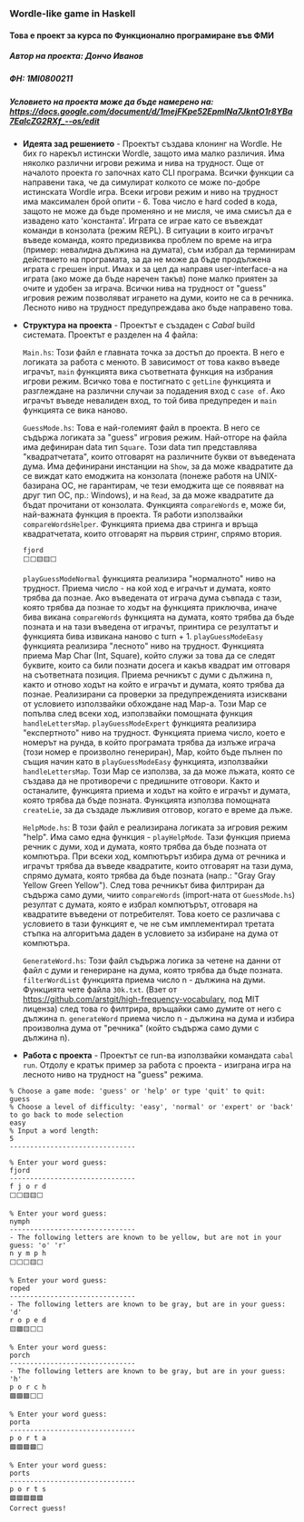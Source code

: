 ### **Wordle-like game in Haskell**
#### Това е проект за курса по Функционално програмиране във ФМИ
##### Автор на проекта: Дончо Иванов
##### ФН: 1MI0800211
##### Условието на проекта може да бъде намерено на: https://docs.google.com/document/d/1mejFKpe52EpmlNa7JkntO1r8YBa7EaIcZG2RXf_--os/edit

* **Идеята зад решението** -
	Проектът създава клонинг на Wordle. Не бих го нарекъл истински Wordle, защото има малко различия. Има няколко различни игрови режима и нива на трудност. Още от началото проекта го започнах като CLI програма. Всички функции са направени така, че да симулират колкото се може по-добре истинската Wordle игра. Всеки игрови режим и ниво на трудност има максимален брой опити - 6. Това число е hard coded в кода, защото не може да бъде променяно и не мисля, че има смисъл да е извадено като 'константа'. Играта се играе като се въвеждат команди в конзолата (режим REPL). В ситуации в които играчът въведе команда, която предизвиква проблем по време на игра (пример: невалидна дължина на думата), съм избрал да терминирам действието на програмата, за да не може да бъде продължена играта с грешен input. Имах и за цел да направя user-interface-а на играта (ако може да бъде наречен такъв) поне малко приятен за очите и удобен за играча. Всички нива на трудност от "guess" игровия режим позволяват игрането на думи, които не са в речника. Лесното ниво на трудност предупреждава ако бъде направено това.

* **Структура на проекта** - 
	Проектът е създаден с *Cabal* build системата.
	Проектът е разделен на 4 файла:
	
	`Main.hs`: Този файл е главната точка за достъп до проекта. В него е логиката за работа с менюто. В зависимост от това какво въведе играчът, `main` функцията вика съответната функция на избрания игрови режим. Всичко това е постигнато с `getLine` функцията и разглеждане на различни случаи за подадения вход с `case of`. Ако играчът въведе невалиден вход, то той бива предупреден и `main` функцията се вика наново.
	
	`GuessMode.hs`: Това е най-големият файл в проекта. В него се съдържа логиката за "guess" игровия режим. Най-отгоре на файла има дефиниран data тип `Square`. Този data тип представлява "квадратчетата", които отговарят на различните букви от въведената дума. Има дефинирани инстанции на `Show`, за да може квадратите да се виждат като емоджита на конзолата (понеже работя на UNIX-базирана ОС, не гарантирам, че тези емоджита ще се появяват на друг тип ОС, пр.: Windows), и на `Read`, за да може квадратите да бъдат прочитани от конзолата. Функцията `compareWords` е, може би, най-важната функция в проекта. Тя работи използвайки `compareWordsHelper`. Функцията приема два стринга и връща квадратчетата, които отговарят на първия стринг, спрямо втория.
	```
	fjord
	⬜⬜🟨🟨⬜
	```
	`playGuessModeNormal` функцията реализира "нормалното" ниво на трудност. Приема число - на кой ход е играчът и думата, която трябва да познае. Ако въведената от играча дума съвпада с тази, която трябва да познае то ходът на функцията приключва, иначе бива викана `compareWords` функцията на думата, която трябва да бъде позната и на тази въведена от играчът, принтира се резултатът и функцията бива извикана наново с turn + 1.
	`playGuessModeEasy` функцията реализира "лесното" ниво на трудност. Функцията приема Map Char (Int, Square), който служи за това да се следят буквите, които са били познати досега и какъв квадрат им отговаря на съответната позиция. Приема речникът с думи с дължина n, както и отново ходът на който е играчът и думата, която трябва да познае. Реализирани са проверки за предупрежденията изисквани от условието използвайки обхождане над Map-а. Този Map се попълва след всеки ход, използвайки помощната функция `handleLettersMap`.
	`playGuessModeExpert` функцията реализира "експертното" ниво на трудност. Функцията приема число, което е номерът на рунда, в който програмата трябва да излъже играча (този номер е произволно генериран), Map, който бъде пълнен по същия начин като в `playGuessModeEasy` функцията, използвайки `handleLettersMap`. Този Map се използва, за да може лъжата, която се създава да не противоречи с предишните отговори. Както и останалите, функцията приема и ходът на който е играчът и думата, която трябва да бъде позната. Функцията използва помощната `createLie`, за да създаде лъжливия отговор, когато е време да лъже.
	
	`HelpMode.hs`: В този файл е реализирана логиката за игровия режим "help". Има само една функция - `playHelpMode`. Тази функция приема речник с думи, ход и думата, която трябва да бъде позната от компютъра. При всеки ход, компютърът избира дума от речника и играчът трябва да въведе квадратите, които отговарят на тази дума, спрямо думата, която трябва да бъде позната (напр.: "Gray Gray Yellow Green Yellow"). След това речникът бива филтриран да съдържа само думи, чиито `compareWords` (import-ната от `GuessMode.hs`) резултат с думата, която е избрал компютърът, отговаря на квадратите въведени от потребителят. Това което се различава с условието в тази функцият е, че не съм имплементирал третата стъпка на алгоритъма даден в условието за избиране на дума от компютъра.
	
	`GenerateWord.hs`: Този файл съдържа логика за четене на данни от файл с думи и генериране на дума, която трябва да бъде позната.
	`filterWordList` функцията приема число n - дължина на думи. Функцията чете файла `30k.txt`. (Взет от https://github.com/arstgit/high-frequency-vocabulary, под MIT лиценза) след това го филтрира, връщайки само думите от него с дължина n.
	`generateWord` приема число n - дължина на дума и избира произволна дума от "речника" (който съдържа само думи с дължина n).

* **Работа с проекта** -
	Проектът се run-ва използвайки командата `cabal run`. Отдолу е кратък пример за работа с проекта - изиграна игра на лесното ниво на трудност на "guess" режима.

```
% Choose a game mode: 'guess' or 'help' or type 'quit' to quit:
guess
% Choose a level of difficulty: 'easy', 'normal' or 'expert' or 'back' to go back to mode selection
easy
% Input a word length:
5
-------------------------------

% Enter your word guess:
fjord
-------------------------------
f j o r d
⬜⬜🟨🟨⬜

% Enter your word guess:
nymph
-------------------------------
- The following letters are known to be yellow, but are not in your guess: 'o' 'r'
n y m p h
⬜⬜⬜🟨⬜

% Enter your word guess:
roped
-------------------------------
- The following letters are known to be gray, but are in your guess: 'd'
r o p e d
🟨🟩🟨⬜⬜

% Enter your word guess:
porch
-------------------------------
- The following letters are known to be gray, but are in your guess: 'h'
p o r c h
🟩🟩🟩⬜⬜

% Enter your word guess:
porta
-------------------------------
p o r t a
🟩🟩🟩🟩⬜

% Enter your word guess:
ports
-------------------------------
p o r t s
🟩🟩🟩🟩🟩
Correct guess!
```